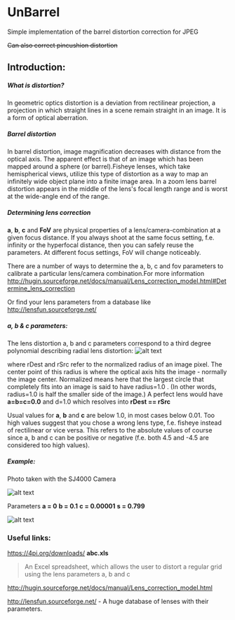 # UnBarrel
Simple implementation of the barrel distortion correction for JPEG

~~Can also correct pincushion distortion~~

## Introduction:
##### What is distortion?

In geometric optics distortion is a deviation from rectilinear projection, a projection in which
straight lines in a scene remain straight in an image. It is a form of optical aberration.

##### Barrel distortion

In barrel distortion, image magnification decreases with distance from the optical axis. The apparent
effect is that of an image which has been mapped around a sphere (or barrel).Fisheye lenses, which
take hemispherical views, utilize this type of distortion as a way to map an infinitely wide object
plane into a finite image area. In a zoom lens barrel distortion appears in the middle of the lens's
focal length range and is worst at the wide-angle end of the range.

##### Determining lens correction
**a**, **b**, **c** and **FoV** are physical properties of a lens/camera-combination at a given focus distance. If you always shoot at the same focus setting, f.e. infinity or the hyperfocal distance, then you can safely reuse the parameters. At different focus settings, FoV will change noticeably.

There are a number of ways to determine the a, b, c and fov parameters to calibrate a particular lens/camera combination.For more information http://hugin.sourceforge.net/docs/manual/Lens_correction_model.html#Determine_lens_correction

Or find your lens parameters from a database like http://lensfun.sourceforge.net/

#####  a, b & c parameters:

The lens distortion a, b and c parameters correspond to a third degree polynomial describing radial lens distortion:
![alt text](http://hugin.sourceforge.net/docs/manual/d4466e5ff97cd6bbdddc514f3a28fb88.png "Formula")

where rDest and rSrc refer to the normalized radius of an image pixel. The center point of this radius is where the optical axis hits the image - normally the image center. Normalized means here that the largest circle that completely fits into an image is said to have radius=1.0 . (In other words, radius=1.0 is half the smaller side of the image.) A perfect lens would have **a=b=c=0.0** and d=1.0 which resolves into **rDest == rSrc**

Usual values for **a**, **b** and **c** are below 1.0, in most cases below 0.01. Too high values suggest that you chose a wrong lens type, f.e. fisheye instead of rectilinear or vice versa. This refers to the absolute values of course since a, b and c can be positive or negative (f.e. both 4.5 and -4.5 are considered too high values).

##### Example:
Photo taken with the SJ4000 Camera

![alt text](https://cloud.githubusercontent.com/assets/8819640/12583355/9ae331b2-c442-11e5-8c9a-d38329e87922.JPG "OriginalImg")

Parameters **a = 0** **b = 0.1** **c = 0.00001** **s = 0.799**




![alt text](https://cloud.githubusercontent.com/assets/8819640/12583366/b41bf790-c442-11e5-804d-7a802b0d32ad.jpg "OutputImg")



### Useful links:

https://4pi.org/downloads/  **abc.xls**  
  > An Excel spreadsheet, which allows the user to distort a regular grid using the lens parameters a, b and c
  
http://hugin.sourceforge.net/docs/manual/Lens_correction_model.html



http://lensfun.sourceforge.net/ - A huge database of lenses with their parameters.
